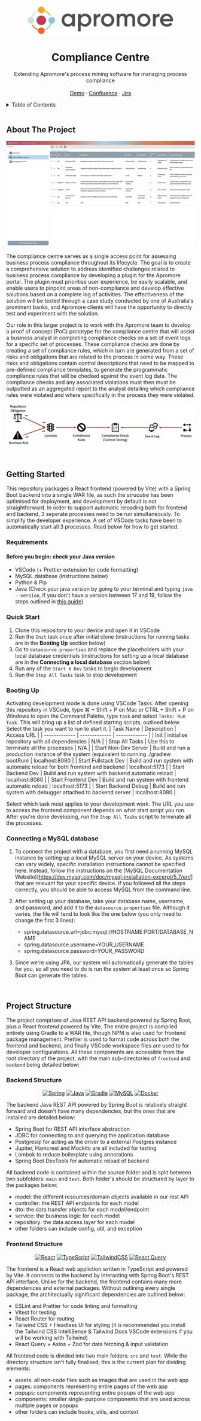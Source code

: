 <br />
<div align="center">
  <a href="https://github.com/irgiob/apromore_compliance_centre">
    <img src="frontend/src/assets/logo-colour.svg" alt="Logo" height="80">
  </a>

  <h1 align="center">Compliance Centre</h1>

  <p align="center">
    Extending Apromore's process mining software for managing process compliance
    <br />
    <br />
    <a href="https://comply.cloud.ut.ee/">Demo</a>
    ·
    <a href="https://confluence.cis.unimelb.edu.au:8443/display/SWEN900172023AZ/Home">Confluence</a>
    ·
    <a href="https://jira.cis.unimelb.edu.au:8444/secure/RapidBoard.jspa?projectKey=SWEN900172023AZ">Jira</a>
  </p>
</div>

<details>
<summary>Table of Contents</summary>

-   [About The Project](#about-the-project)
-   [Getting Started](#getting-started)
    -   [Requirements](#requirements)
    -   [Quick Start](#quick-start)
    -   [Booting Up](#booting-up)
    -   [Connecting a MySQL database](#connecting-a-mysql-database)
-   [Project Structure](#project-structure)
    -   [Backend Structure](#backend-structure)
    -   [Frontend Structure](#frontend-structure)

</details>

<br/>

## About The Project

[![Risk & Obligation Register Page][ui-screenshot]](https://comply.cloud.ut.ee/register)

The compliance centre serves as a single access point for assessing business process compliance throughout its lifecycle. The goal is to create a comprehensive solution to address identified challenges related to business process compliance by developing a plugin for the Apromore portal. The plugin must prioritise user experience, be easily scalable, and enable users to pinpoint areas of non-compliance and develop effective solutions based on a complete log of activities. The effectiveness of the solution will be tested through a case study conducted by one of Australia's prominent banks, and Apromore clients will have the opportunity to directly test and experiment with the solution.

Our role in this larger project is to work with the Apromore team to develop a proof of concept (PoC) prototype for the compliance centre that will assist a business analyst in completing compliance checks on a set of event logs for a specific set of processes. These compliance checks are done by creating a set of compliance rules, which in turn are generated from a set of risks and obligations that are related to the process in some way. These risks and obligations contain control descriptions that need to be mapped to pre-defined compliance templates, to generate the programmatic compliance rules that will be checked against the event log data. The compliance checks and any associated violations must then must be outputted as an aggregated report to the analyst detailing which compliance rules were violated and where specifically in the process they were violated.

[![Project Visual Diagram][visual-diagram]]()

<br/>

## Getting Started

This repository packages a React frontend (powered by Vite) with a Spring Boot backend into a single WAR file, as such the strucutre has been optimised for deployment, and development by default is not straightforward. In order to support automatic reloading both for frontend and backend, 3 seperate processes need to be run simultaneously. To simplify the developer experience. A set of VSCode tasks have been to automatically start all 3 processes. Read below for how to get started.

### Requirements

#### Before you begin: check your Java version

-   VSCode (+ Prettier extension for code formatting)
-   MySQL database (instructions below)
-   Python & Pip
-   Java (Check your java version by going to your terminal and typing `java --version`, if you don't have a version between 17 and 19, follow the steps outlined in [this guide](https://www3.cs.stonybrook.edu/~amione/CSE114_Course/materials/resources/InstallingJava17.pdf))

### Quick Start

1. Clone this repository to your device and open it in VSCode
2. Run the `Init` task once after initial clone (instructions for running tasks are in the **Booting Up** section below)
3. Go to `datasource.properties` and replace the placeholders with your local database credentials (instructions for setting up a local database are in the **Connecting a local database** section below)
4. Run any of the `Start X Dev` tasks to begin development
5. Run the `Stop All Tasks` task to stop development

### Booting Up

Activating development mode is done using VSCode Tasks. After opening this repository in VSCode, type ⌘ + Shift + P on Mac or CTRL + Shift + P on Windows to open the Command Palette, type `task` and select `Tasks: Run Task`. This will bring up a list of defined starting scripts, outlined below. Select the task you want to run to start it.
| Task Name | Description | Access URL |
| ------------- | ------------- | ------------- |
| Init | initialise repository with all dependencies | N/A |
| Stop All Tasks | Use this to terminate all the processes | N/A |
| Start Non-Dev Server | Build and run a production instance of the system (equivalent to running ./gradlew bootRun) | localhost:8080 |
| Start Fullstack Dev | Build and run system with automatic reload for both frontend and backend | localhost:5173 |
| Start Backend Dev | Build and run system with backend automatic reload | localhost:8080 |
| Start Frontend Dev | Build and run system with frontend automatic reload | localhost:5173 |
| Start Backend Debug | Build and run system with debugger attached to backend server | localhost:8080 |

Select which task most applies to your development work. The URL you use to access the frontend component depends on what start script you run. After you're done developing, run the `Stop All Tasks` script to terminate all the processes.

### Connecting a MySQL database

1. To connect the project with a database, you first need a running MySQL instance by setting up a local MySQL server on your device. As systems can vary widely, specific installation instructions cannot be specified here. Instead, follow the instructions on the (MySQL Documentation Website)[https://dev.mysql.com/doc/mysql-installation-excerpt/5.7/en/] that are relevant for your specific device. If you followed all the steps correctly, you should be able to access MySQL from the command line.

2. After setting up your database, take your database name, username, and password, and add it to the `datasource.properties` file. Although it varies, the file will tend to look like the one below (you only need to change the first 3 lines):

    - spring.datasource.url=jdbc:mysql://HOSTNAME:PORT/DATABASE_NAME
    - spring.datasource.username=YOUR_USERNAME
    - spring.datasource.password=YOUR_PASSWORD

3. Since we're using JPA, our system will automatically generate the tables for you, so all you need to do is run the system at least once so Spring Boot can generate the tables.

<br>

## Project Structure

The project comprises of Java REST API backend powered by Spring Boot, plus a React frontend powered by Vite. The entire project is compiled entirely using Gradle to a WAR file, though NPM is also used for frontend package management. Prettier is used to format code across both the frontend and backend, and finally VSCode workspace files are used to for developer configurations. All these components are accessible from the root directory of the project, with the main sub-directories of `frontend` and `backend` being detailed below:

### Backend Structure

<div align="center">

<a href="">![Spring](https://img.shields.io/badge/spring-%236DB33F.svg?style=for-the-badge&logo=spring&logoColor=white)</a>
<a href="">![Java](https://img.shields.io/badge/java-%23ED8B00.svg?style=for-the-badge&logo=openjdk&logoColor=white)</a>
<a href="">![Gradle](https://img.shields.io/badge/Gradle-02303A.svg?style=for-the-badge&logo=Gradle&logoColor=white)</a>
<a href="">![MySQL](https://img.shields.io/badge/mysql-%2300f.svg?style=for-the-badge&logo=mysql&logoColor=white)</a>
<a href="">![Docker](https://img.shields.io/badge/docker-%230db7ed.svg?style=for-the-badge&logo=docker&logoColor=white)</a>

</div>

The backend Java REST API powered by Spring Boot is relatively straight forward and doesn't have many dependencies, but the ones that are installed are detailed below:

-   Spring Boot for REST API interface abstraction
-   JDBC for connecting to and querying the application database
-   Postgresql for acting as the driver to a external Postgres instance
-   Jupiter, Hamcrest and Mockito are all included for testing
-   Lombok to reduce boilerplate using annotations
-   Spring Boot DevTools for automatic reload of backend

All backend code is contained within the source folder and is split between two subfolders: `main` and `test`. Both folder's should be structured by layer to the packages below:

-   model: the different resources/domain objects available in our rest API
-   controller: the REST API endpoints for each model
-   dto: the data transfer objects for each model/endpoint
-   service: the business logic for each model
-   repository: the data access layer for each model
-   other folders can include config, util, and exception

### Frontend Structure

<div align="center">

<a href="">![React](https://img.shields.io/badge/react-%2320232a.svg?style=for-the-badge&logo=react&logoColor=%2361DAFB)</a>
<a href="">![TypeScript](https://img.shields.io/badge/typescript-%23007ACC.svg?style=for-the-badge&logo=typescript&logoColor=white)</a>
<a href="">![TailwindCSS](https://img.shields.io/badge/tailwindcss-%2338B2AC.svg?style=for-the-badge&logo=tailwind-css&logoColor=white)</a>
<a href="">![React Query](https://img.shields.io/badge/-React%20Query-FF4154?style=for-the-badge&logo=react%20query&logoColor=white)</a>

</div>

The frontend is a React web appliction written in TypeScript and powered by Vite. It connects to the backend by interacting with Spring Boot's REST API interface. Unlike for the backend, the frontend contains many more dependenices and external packages. Without outlining every single package, the architectually significant dependencies are outlined below:

-   ESLint and Prettier for code linting and formatting
-   Vitest for testing
-   React Router for routing
-   Tailwind CSS + Headless UI for styling (it is recommended you install the Tailwind CSS IntelliSense & Tailwind Docs VSCode extensions if you will be working with Tailwind)
-   React Query + Axios + Zod for data fetching & input validation

All frontend code is divided into two main folders: `src` and `test`. While the directory structure isn't fully finalised, this is the current plan for dividing elements:

-   assets: all non-code files such as images that are used in the web app
-   pages: components representing entire pages of the web app
-   popups: components representing entire popups of the web app
-   components: smaller single-purpose components that are used across multiple pages or popups
-   other folders can include hooks, utils, and context

[ui-screenshot]: frontend/src/assets/ui_example.png
[visual-diagram]: frontend/src/assets/project_visual_diagram.png
